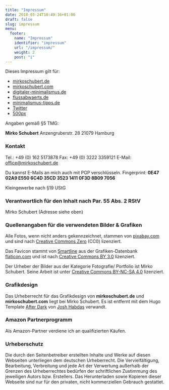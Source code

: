 ```yaml
---
title: "Impressum"
date: 2018-03-24T10:49:16+01:00
draft: false
slug: impressum
menu:
  footer:
    name: "Impressum"
    identifier: "impressum"
    url: "/impressum/"
    weight: 2
    post: "i"
---
```


Dieses Impressum gilt für:

- [mirkoschubert.de](https://mirkoschubert.de/)
- [mirkoschubert.com](https://mirkoschubert.com/)
- [digitaler-minimalismus.de](https://digitaler-minimalismus.de/)
- [flussabwaerts.de](https://flussabwaerts.de/)
- [minimalismus-tipps.de](https://minimalismus-tipps.de/)
- [Twitter](https://twitter.com/mirkoschubert)
- [500px](https://500px.com/mirkoschubert)

Angaben gemäß §5 TMG:

**Mirko Schubert**
Anzengruberstr. 28
21079 Hamburg

### Kontakt

Tel.: +49 (0) 162 5173878
Fax: +49 (0) 3222 3359121
E-Mail: [office@mirkoschubert.de](mailto:office@mirkoschubert.de)

Du kannst E-Mails an mich auch mit PGP verschlüsseln.
Fingerprint: **0E47 02A9 E550 6C4D 35CD 3523 1411 0F3D 8B09 7056**

Kleingewerbe nach §19 UStG

### Verantwortlich für den Inhalt nach Par. 55 Abs. 2 RStV

Mirko Schubert (Adresse siehe oben)

### Quellenangaben für die verwendeten Bilder & Grafiken

Alle Fotos, wenn nicht anders gekennzeichnet, stammen von [pixabay.com](https://pixabay.com/) und sind nach [Creative Commons Zero](https://creativecommons.org/publicdomain/zero/1.0/deed.en) (CC0) lizenziert.

Das Favicon stammt von [Smartline](https://www.flaticon.com/authors/smartline) aus der Grafiken-Datenbank [flaticon.com](https://www.flaticon.com/) und ist nach [Creative Commons BY 3.0](http://creativecommons.org/licenses/by/3.0/) lizenziert.

Der Urheber der Bilder aus der Kategorie Fotografie/ Portfolio ist Mirko Schubert. Seine Arbeit ist unter [Creative Commons BY-NC-SA 4.0](https://creativecommons.org/licenses/by-nc-sa/4.0/) lizenziert.

### Grafikdesign

Das Urheberrecht für das Grafikdesign von **mirkoschubert.de** und **mirkoschubert.com** liegt bei Mirko Schubert. Es ist entfernt mit dem Hugo Template [After Dark](https://themes.gohugo.io/after-dark/) von [Josh Habdas](https://habd.as/) verwandt.

### Amazon Partnerprogramm

Als Amazon-Partner verdiene ich an qualifizierten Käufen.

### Urheberschutz

Die durch den Seitenbetreiber erstellten Inhalte und Werke auf diesen Webseiten unterliegen dem deutschen Urheberrecht. Die Vervielfältigung, Bearbeitung, Verbreitung und jede Art der Verwertung außerhalb der Grenzen des Urheberrechtes bedürfen der schriftlichen Zustimmung des jeweiligen Autors bzw. Erstellers. Das Herunterladen sowie Kopieren dieser Webseite sind nur für den privaten, nicht kommerziellen Gebrauch gestattet.
